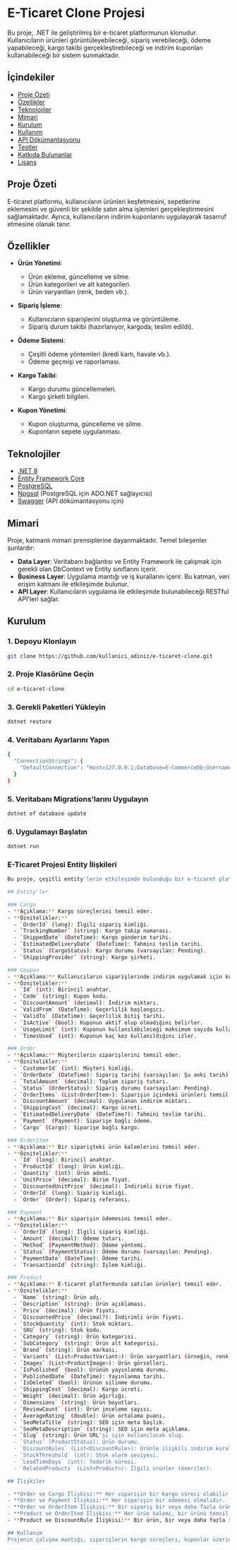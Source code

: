 # E-Ticaret Clone Projesi

Bu proje, .NET ile geliştirilmiş bir e-ticaret platformunun klonudur. Kullanıcıların ürünleri görüntüleyebileceği, sipariş verebileceği, ödeme yapabileceği, kargo takibi gerçekleştirebileceği ve indirim kuponları kullanabileceği bir sistem sunmaktadır.

## İçindekiler

- [Proje Özeti](#proje-özeti)
- [Özellikler](#özellikler)
- [Teknolojiler](#teknolojiler)
- [Mimari](#mimari)
- [Kurulum](#kurulum)
- [Kullanım](#kullanım)
- [API Dökümantasyonu](#api-dökümantasyonu)
- [Testler](#testler)
- [Katkıda Bulunanlar](#katkıda-bulunanlar)
- [Lisans](#lisans)

## Proje Özeti

E-ticaret platformu, kullanıcıların ürünleri keşfetmesini, sepetlerine eklemesini ve güvenli bir şekilde satın alma işlemleri gerçekleştirmesini sağlamaktadır. Ayrıca, kullanıcıların indirim kuponlarını uygulayarak tasarruf etmesine olanak tanır.

## Özellikler

- **Ürün Yönetimi**:
  - Ürün ekleme, güncelleme ve silme.
  - Ürün kategorileri ve alt kategorileri.
  - Ürün varyantları (renk, beden vb.).

- **Sipariş İşleme**:
  - Kullanıcıların siparişlerini oluşturma ve görüntüleme.
  - Sipariş durum takibi (hazırlanıyor, kargoda, teslim edildi).

- **Ödeme Sistemi**:
  - Çeşitli ödeme yöntemleri (kredi kartı, havale vb.).
  - Ödeme geçmişi ve raporlaması.

- **Kargo Takibi**:
  - Kargo durumu güncellemeleri.
  - Kargo şirketi bilgileri.

- **Kupon Yönetimi**:
  - Kupon oluşturma, güncelleme ve silme.
  - Kuponların sepete uygulanması.

## Teknolojiler

- [.NET 8](https://dotnet.microsoft.com/download/dotnet/8.0)
- [Entity Framework Core](https://docs.microsoft.com/en-us/ef/core/)
- [PostgreSQL](https://www.postgresql.org/)
- [Npgsql](https://www.npgsql.org/) (PostgreSQL için ADO.NET sağlayıcısı)
- [Swagger](https://swagger.io/) (API dökümantasyonu için)

## Mimari

Proje, katmanlı mimari prensiplerine dayanmaktadır. Temel bileşenler şunlardır:

- **Data Layer**: Veritabanı bağlantısı ve Entity Framework ile çalışmak için gerekli olan DbContext ve Entity sınıflarını içerir.
- **Business Layer**: Uygulama mantığı ve iş kurallarını içerir. Bu katman, veri erişim katmanı ile etkileşimde bulunur.
- **API Layer**: Kullanıcıların uygulama ile etkileşimde bulunabileceği RESTful API'leri sağlar.

## Kurulum

### 1. Depoyu Klonlayın

```bash
git clone https://github.com/kullanici_adiniz/e-ticaret-clone.git
 ```
### 2. Proje Klasörüne Geçin
```bash
cd e-ticaret-clone
 ```
### 3. Gerekli Paketleri Yükleyin
```bash
dotnet restore
 ```
### 4. Veritabanı Ayarlarını Yapın
```bash
{
  "ConnectionStrings": {
    "DefaultConnection": "Host=127.0.0.1;Database=E-CommerceDb;Username=developer;Password=123456;"
  }
}
 ```
### 5. Veritabanı Migrations'larını Uygulayın
```bash
dotnet ef database update
 ```
### 6. Uygulamayı Başlatın
```bash
dotnet run
```
### E-Ticaret Projesi Entity İlişkileri
```bash
Bu proje, çeşitli entity'lerin etkileşimde bulunduğu bir e-ticaret platformunu temsil etmektedir. Aşağıda ana entity'ler ve aralarındaki ilişkiler açıklanmıştır.

## Entity'ler

### Cargo
- **Açıklama:** Kargo süreçlerini temsil eder.
- **Öznitelikler:**
  - `OrderId` (long): İlgili sipariş kimliği.
  - `TrackingNumber` (string): Kargo takip numarası.
  - `ShippedDate` (DateTime): Kargo gönderim tarihi.
  - `EstimatedDeliveryDate` (DateTime): Tahmini teslim tarihi.
  - `Status` (CargoStatus): Kargo durumu (varsayılan: Pending).
  - `ShippingProvider` (string): Kargo şirketi.

### Coupon
- **Açıklama:** Kullanıcıların siparişlerinde indirim uygulamak için kullanılan kuponları temsil eder.
- **Öznitelikler:**
  - `Id` (int): Birincil anahtar.
  - `Code` (string): Kupon kodu.
  - `DiscountAmount` (decimal): İndirim miktarı.
  - `ValidFrom` (DateTime): Geçerlilik başlangıcı.
  - `ValidTo` (DateTime): Geçerlilik bitiş tarihi.
  - `IsActive` (bool): Kuponun aktif olup olmadığını belirler.
  - `UsageLimit` (int): Kuponun kullanılabileceği maksimum sayıda kullanım.
  - `TimesUsed` (int): Kuponun kaç kez kullanıldığını izler.

### Order
- **Açıklama:** Müşterilerin siparişlerini temsil eder.
- **Öznitelikler:**
  - `CustomerId` (int): Müşteri kimliği.
  - `OrderDate` (DateTime): Sipariş tarihi (varsayılan: Şu anki tarih).
  - `TotalAmount` (decimal): Toplam sipariş tutarı.
  - `Status` (OrderStatus): Sipariş durumu (varsayılan: Pending).
  - `OrderItems` (List<OrderItem>): Siparişin içindeki ürünleri temsil eder.
  - `DiscountAmount` (decimal): Uygulanan indirim miktarı.
  - `ShippingCost` (decimal): Kargo ücreti.
  - `EstimatedDeliveryDate` (DateTime?): Tahmini teslim tarihi.
  - `Payment` (Payment): Siparişe bağlı ödeme.
  - `Cargo` (Cargo): Siparişe bağlı kargo.

### OrderItem
- **Açıklama:** Bir siparişteki ürün kalemlerini temsil eder.
- **Öznitelikler:**
  - `Id` (long): Birincil anahtar.
  - `ProductId` (long): Ürün kimliği.
  - `Quantity` (int): Ürün adedi.
  - `UnitPrice` (decimal): Birim fiyat.
  - `DiscountedUnitPrice` (decimal): İndirimli birim fiyat.
  - `OrderId` (long): Sipariş kimliği.
  - `Order` (Order): Sipariş referansı.

### Payment
- **Açıklama:** Bir siparişin ödemesini temsil eder.
- **Öznitelikler:**
  - `OrderId` (long): İlgili sipariş kimliği.
  - `Amount` (decimal): Ödeme tutarı.
  - `Method` (PaymentMethod): Ödeme yöntemi.
  - `Status` (PaymentStatus): Ödeme durumu (varsayılan: Pending).
  - `PaymentDate` (DateTime): Ödeme tarihi.
  - `TransactionId` (string): İşlem kimliği.

### Product
- **Açıklama:** E-ticaret platformunda satılan ürünleri temsil eder.
- **Öznitelikler:**
  - `Name` (string): Ürün adı.
  - `Description` (string): Ürün açıklaması.
  - `Price` (decimal): Ürün fiyatı.
  - `DiscountedPrice` (decimal?): İndirimli ürün fiyatı.
  - `StockQuantity` (int): Stok miktarı.
  - `SKU` (string): Stok kodu.
  - `Category` (string): Ürün kategorisi.
  - `SubCategory` (string): Ürün alt kategorisi.
  - `Brand` (string): Ürün markası.
  - `Variants` (List<ProductVariant>): Ürün varyantları (örneğin, renk, beden).
  - `Images` (List<ProductImage>): Ürün görselleri.
  - `IsPublished` (bool): Ürünün yayınlanma durumu.
  - `PublishedDate` (DateTime): Yayınlanma tarihi.
  - `IsDeleted` (bool): Ürünün silinme durumu.
  - `ShippingCost` (decimal): Kargo ücreti.
  - `Weight` (decimal): Ürün ağırlığı.
  - `Dimensions` (string): Ürün boyutları.
  - `ReviewCount` (int): Ürün inceleme sayısı.
  - `AverageRating` (double): Ürün ortalama puanı.
  - `SeoMetaTitle` (string): SEO için meta başlık.
  - `SeoMetaDescription` (string): SEO için meta açıklama.
  - `Slug` (string): Ürün URL'si için kullanılacak slug.
  - `Status` (ProductStatus): Ürün durumu.
  - `DiscountRules` (List<DiscountRule>): Ürünle ilişkili indirim kuralları.
  - `StockThreshold` (int): Stok alarm seviyesi.
  - `LeadTimeDays` (int): Tedarik süresi.
  - `RelatedProducts` (List<Product>): İlgili ürünler (öneriler).

## İlişkiler

- **Order ve Cargo İlişkisi:** Her siparişin bir kargo süreci olabilir. `Order` entity'si, `Cargo` entity'sine `Cargo` referansı içerir.
- **Order ve Payment İlişkisi:** Her siparişin bir ödemesi olmalıdır. `Order` entity'si, `Payment` entity'sine `Payment` referansı içerir.
- **Order ve OrderItem İlişkisi:** Bir sipariş bir veya daha fazla ürün kaleminden oluşabilir. `Order` entity'si, `OrderItem` entity'sine bir liste olarak `OrderItems` içerir.
- **Product ve OrderItem İlişkisi:** Her ürün kalemi, bir ürünü temsil eder. `OrderItem` entity'si, `Product` kimliğine (`ProductId`) sahiptir.
- **Product ve DiscountRule İlişkisi:** Bir ürün, bir veya daha fazla indirim kuralına sahip olabilir. `Product` entity'si, `DiscountRules` olarak bir liste içerir.

## Kullanım
Projenin çalışma mantığı, siparişlerin kargo süreçleri, kuponlar üzerinden indirim uygulama süreçleri ve ödemelerin entegre edilmesidir.
 ```
